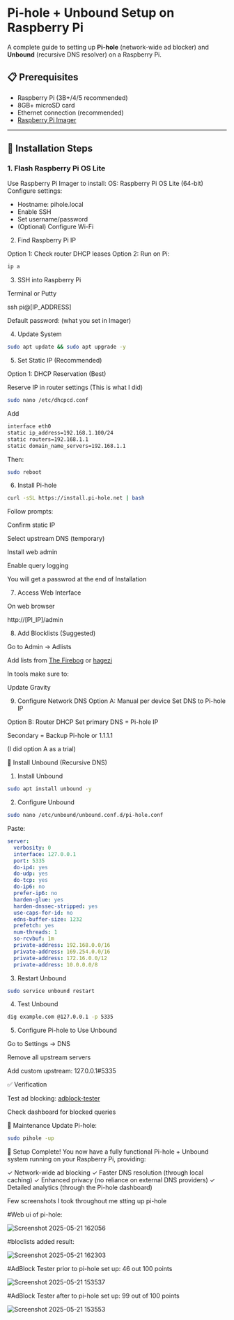 # Pi-hole + Unbound Setup on Raspberry Pi

A complete guide to setting up **Pi-hole** (network-wide ad blocker) and **Unbound** (recursive DNS resolver) on a Raspberry Pi.

## 📋 Prerequisites
- Raspberry Pi (3B+/4/5 recommended)
- 8GB+ microSD card
- Ethernet connection (recommended)
- [Raspberry Pi Imager](https://www.raspberrypi.com/software/)

---

## 🚀 Installation Steps

### 1. Flash Raspberry Pi OS Lite

 Use Raspberry Pi Imager to install:
 OS: Raspberry Pi OS Lite (64-bit)
 Configure settings:
 - Hostname: pihole.local
 - Enable SSH
 - Set username/password
 - (Optional) Configure Wi-Fi

2. Find Raspberry Pi IP

Option 1: Check router DHCP leases
Option 2: Run on Pi:
```bash
ip a
```
3. SSH into Raspberry Pi
   
Terminal or Putty

ssh pi@[IP_ADDRESS]

Default password: (what you set in Imager)

4. Update System

```bash
sudo apt update && sudo apt upgrade -y
```
5. Set Static IP (Recommended)
   
Option 1: DHCP Reservation (Best)

Reserve IP in router settings (This is what I did)

```bash
sudo nano /etc/dhcpcd.conf
```
Add

```bash
interface eth0
static ip_address=192.168.1.100/24
static routers=192.168.1.1
static domain_name_servers=192.168.1.1
```

Then:

```bash
sudo reboot
```
6. Install Pi-hole

```bash
curl -sSL https://install.pi-hole.net | bash
```
Follow prompts:

Confirm static IP

Select upstream DNS (temporary)

Install web admin

Enable query logging

You will get a passwrod at the end of Installation

7. Access Web Interface

On web browser

http://[PI_IP]/admin

8. Add Blocklists (Suggested)

Go to Admin -> Adlists

Add lists from [The Firebog](https://firebog.net/) or [hagezi](https://github.com/hagezi/dns-blocklists?tab=readme-ov-file)

In tools make sure to:

Update Gravity

9. Configure Network DNS
Option A: Manual per device
Set DNS to Pi-hole IP

Option B: Router DHCP 
Set primary DNS = Pi-hole IP

Secondary = Backup Pi-hole or 1.1.1.1

(I did option A as a trial)

🔄 Install Unbound (Recursive DNS)
1. Install Unbound

```bash
sudo apt install unbound -y
```

2. Configure Unbound

```bash
sudo nano /etc/unbound/unbound.conf.d/pi-hole.conf
```

Paste:

```yaml
server:
  verbosity: 0
  interface: 127.0.0.1
  port: 5335
  do-ip4: yes
  do-udp: yes
  do-tcp: yes
  do-ip6: no
  prefer-ip6: no
  harden-glue: yes
  harden-dnssec-stripped: yes
  use-caps-for-id: no
  edns-buffer-size: 1232
  prefetch: yes
  num-threads: 1
  so-rcvbuf: 1m
  private-address: 192.168.0.0/16
  private-address: 169.254.0.0/16
  private-address: 172.16.0.0/12
  private-address: 10.0.0.0/8
```

3. Restart Unbound

```bash
sudo service unbound restart
```

4. Test Unbound

```bash
dig example.com @127.0.0.1 -p 5335
```

5. Configure Pi-hole to Use Unbound

Go to Settings -> DNS

Remove all upstream servers

Add custom upstream: 127.0.0.1#5335

✅ Verification

Test ad blocking: [adblock-tester](https://adblock-tester.com/)

Check dashboard for blocked queries

🔄 Maintenance
Update Pi-hole:

```bash
sudo pihole -up
```
🎉 Setup Complete!
You now have a fully functional Pi-hole + Unbound system running on your Raspberry Pi, providing:

✓ Network-wide ad blocking
✓ Faster DNS resolution (through local caching)
✓ Enhanced privacy (no reliance on external DNS providers)
✓ Detailed analytics (through the Pi-hole dashboard)

Few screenshots I took throughout me stting up pi-hole

#Web ui of pi-hole:

![Screenshot 2025-05-21 162056](https://github.com/user-attachments/assets/96be4a44-9854-4161-abee-f165a44c6ed4)

#bloclists added result:

![Screenshot 2025-05-21 162303](https://github.com/user-attachments/assets/ee0c0776-2f06-44bb-8ba8-0c2ddf61fc5a)

#AdBlock Tester prior to pi-hole set up: 46 out 100 points

![Screenshot 2025-05-21 153537](https://github.com/user-attachments/assets/4c73d352-eff5-40de-a91f-95b5384469b2)

#AdBlock Tester after to pi-hole set up: 99 out of 100 points

![Screenshot 2025-05-21 153553](https://github.com/user-attachments/assets/fb89ec72-f640-45e8-a7c6-019626a6d968)






